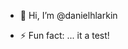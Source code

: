 - 👋 Hi, I’m @danielhlarkin

- ⚡ Fun fact: ... it a test!

<!---
danielhlarkin/danielhlarkin is a ✨ special ✨ repository because its `README.md` (this file) appears on your GitHub profile.
You can click the Preview link to take a look at your changes.
--->
